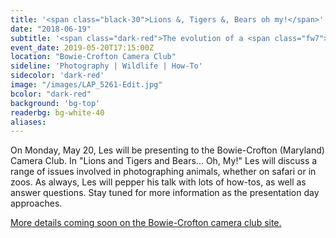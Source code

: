 ```yaml
---
title: '<span class="black-30">Lions &, Tigers &, Bears oh my!</span>'
date: "2018-06-19"
subtitle: '<span class="dark-red">The evolution of a <span class="fw7">wildlife photographer</span></span>'
event_date: 2019-05-20T17:15:00Z
location: "Bowie-Crofton Camera Club"
sideline: 'Photography | Wildlife | How-To'
sidecolor: 'dark-red'
image: "/images/LAP_5261-Edit.jpg"
bcolor: "dark-red"
background: 'bg-top'
readerbg: bg-white-40
aliases:
---
```

On Monday, May 20, Les will be presenting to the Bowie-Crofton (Maryland)  Camera Club. In "Lions and Tigers and Bears... Oh, My!" Les will discuss a range of issues involved in photographing animals, whether on safari or in zoos. As always, Les will pepper his talk with lots of how-tos, as well as answer questions. Stay tuned for more information as the presentation day approaches. 

[More details coming soon on the Bowie-Crofton camera club site.](https://b-ccc.org/)